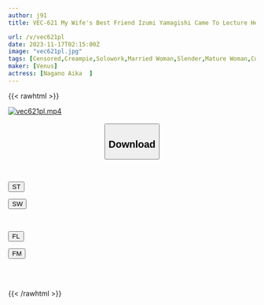 ```yaml
---
author: j91
title: VEC-621 My Wife's Best Friend Izumi Yamagishi Came To Lecture Her Unfaithful Husband Who Was Found Out To Be Cheating On Him.

url: /v/vec621pl
date: 2023-11-17T02:15:00Z
image: "vec621pl.jpg"
tags: [Censored,Creampie,Solowork,Married Woman,Slender,Mature Woman,Cuckold	 ]
maker: [Venus]
actress: [Nagano Aika  ]
---
```



{{< rawhtml >}}

<div class="video" data-videoid="LJQmdxedj0FRmBx">
    <a href="javascript:;">
        <img src="/v/vec621pl/vec621pl.jpg" width="WIDTH" height="HEIGHT" alt="vec621pl.mp4" loading="lazy">
    </a>
</div>

<script type="text/javascript" src="https://j91.asia/asset/on-demand-st.js"></script>

<br>
  <link rel="stylesheet" href="https://j91.asia/asset/bs5.css">
  
  <center>
  <button class="btn btn-primary" type="button" data-bs-toggle="collapse" data-bs-target=".multi-collapse" aria-expanded="false" aria-controls="multiCollapseExample1 multiCollapseExample2"><h2>Download</h2></button></center>
</p>
<div class="row">
  <div class="col">
    <div class="collapse multi-collapse" id="multiCollapseExample1">
      <div class="card card-body">
	      	      <br>
<div class="buttons">  
<p><a href="https://streamtape.to/v/LJQmdxedj0FRmBx" target="_blank"><button class="btn-hover color-3"><i class="fa fa-download"></i> ST</button></a></p>
<p><a href="https://sfastwish.com/hy5saljp5fqz" target="_blank"><button class="btn-hover color-2"><i class="fa fa-download"></i> SW</button></a></p></div>
    </div>
  </div>
</div>
  <div class="col">
    <div class="collapse multi-collapse" id="multiCollapseExample2">
      <div class="card card-body">
	      <br>
<div class="buttons">
<p><a href="javascript:;" target="_blank"><button class="btn-hover color-9"><i class="fa fa-download"></i> FL</button></a></p>
<p><a href="javascript:;" target="_blank"><button class="btn-hover color-8"><i class="fa fa-download"></i> FM</button></a></p></div>
<br><br>
      </div>
    </div>
  </div>
</div>

{{< /rawhtml >}}
